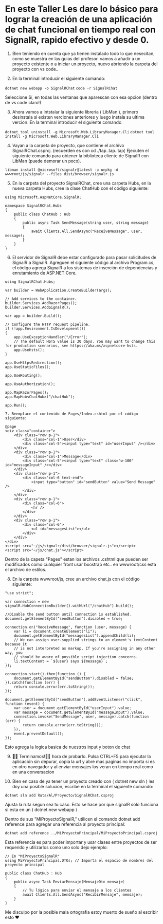 # En este Taller Les dare lo básico para lograr la creación de una aplicación de chat funcional en tiempo real con SignalR, rapido efectivo y desde 0.

1. Bien teniendo en cuenta que ya tienen instalado todo lo que nesecitan, como se muestra en las guias del profesor.
vamos a añadir a un proyecto existente o a iniciar un proyecto, nuevo abriendo la carpeta del proyecto con vs code..

2. En la terminal introducir el siguiente comando:

`dotnet new webapp -o SignalRChat`
`code -r SignalRChat`

Seleccione Sí, en todas las ventanas que aparescan con esa opcion (dentro de vs code claro!)


3. Ahora vamos a intstalar la siguiente libreria ( LibMan ), primero desinstala si existen verciones anteriores y luego instala su ultima vercion. En la terminal introducir el siguiente comando:

`dotnet tool uninstall -g Microsoft.Web.LibraryManager.Cli`
`dotnet tool install -g Microsoft.Web.LibraryManager.Cli`


4. Vayan a la carpeta de proyecto, que contiene el archivo SignalRChat.csproj. (recuerden es con cd ./tap..tap..tap)
Ejecuten el siguiente comando para obtener la biblioteca cliente de SignalR con LibMan (puede demorar un poco).

`libman install @microsoft/signalr@latest -p unpkg -d wwwroot/js/signalr --files dist/browser/signalr.js`


5. En la carpeta del proyecto SignalRChat, cree una carpeta Hubs, en la nueva carpeta Hubs, cree la clase ChatHub con el código siguiente:

```dotnet
using Microsoft.AspNetCore.SignalR;

namespace SignalRChat.Hubs
{
    public class ChatHub : Hub
    {
        public async Task SendMessage(string user, string message)
        {
            await Clients.All.SendAsync("ReceiveMessage", user, message);
        }
    }
}
```

6. El servidor de SignalR debe estar configurado para pasar solicitudes de SignalR a SignalR. Agreguen el siguiente código al archivo Program.cs, el código agrega SignalR a los sistemas de inserción de dependencias y enrutamiento de ASP.NET Core.

```dotnet
using SignalRChat.Hubs;

var builder = WebApplication.CreateBuilder(args);

// Add services to the container.
builder.Services.AddRazorPages();
builder.Services.AddSignalR();

var app = builder.Build();

// Configure the HTTP request pipeline.
if (!app.Environment.IsDevelopment())
{
    app.UseExceptionHandler("/Error");
    // The default HSTS value is 30 days. You may want to change this for production scenarios, see https://aka.ms/aspnetcore-hsts.
    app.UseHsts();
}

app.UseHttpsRedirection();
app.UseStaticFiles();

app.UseRouting();

app.UseAuthorization();

app.MapRazorPages();
app.MapHub<ChatHub>("/chatHub");

app.Run();

7. Reemplace el contenido de Pages/Index.cshtml por el código siguiente:

@page
<div class="container">
    <div class="row p-1">
        <div class="col-1">User</div>
        <div class="col-5"><input type="text" id="userInput" /></div>
    </div>
    <div class="row p-1">
        <div class="col-1">Message</div>
        <div class="col-5"><input type="text" class="w-100" id="messageInput" /></div>
    </div>
    <div class="row p-1">
        <div class="col-6 text-end">
            <input type="button" id="sendButton" value="Send Message" />
        </div>
    </div>
    <div class="row p-1">
        <div class="col-6">
            <hr />
        </div>
    </div>
    <div class="row p-1">
        <div class="col-6">
            <ul id="messagesList"></ul>
        </div>
    </div>
</div>
<script src="~/js/signalr/dist/browser/signalr.js"></script>
<script src="~/js/chat.js"></script>
```

Dentro de la capeta "Pages" estan los archivos .cshtml que pueden ser modificados como cualquier front usar boostrap etc.. en wwwroot/css esta el archivo de estilos.


8. En la carpeta wwwroot/js, cree un archivo chat.js con el código siguiente:

```dotnet
"use strict";

var connection = new signalR.HubConnectionBuilder().withUrl("/chatHub").build();

//Disable the send button until connection is established.
document.getElementById("sendButton").disabled = true;

connection.on("ReceiveMessage", function (user, message) {
    var li = document.createElement("li");
    document.getElementById("messagesList").appendChild(li);
    // We can assign user-supplied strings to an element's textContent because it
    // is not interpreted as markup. If you're assigning in any other way, you 
    // should be aware of possible script injection concerns.
    li.textContent = `${user} says ${message}`;
});

connection.start().then(function () {
    document.getElementById("sendButton").disabled = false;
}).catch(function (err) {
    return console.error(err.toString());
});

document.getElementById("sendButton").addEventListener("click", function (event) {
    var user = document.getElementById("userInput").value;
    var message = document.getElementById("messageInput").value;
    connection.invoke("SendMessage", user, message).catch(function (err) {
        return console.error(err.toString());
    });
    event.preventDefault();
});
```

Esto agrega la logica basica de nuestros input y boton de chat


9. 🎈🎉 Terminamos!🎉🎈 hora de probarlo. Pulsa CTRL+F5 para ejecutar la aplicación sin depurar, copia la url y abre mas paginas no importa si es en otro navegador y al enviar mensajes los veran en tiempo real como en una conversacion


10. Bien en caso de ya tener un proyecto creado con ( dotnet new sln ) les doy una posible solucion, escribe en la terminal el siguiente comando:

`dotnet sln add Ruta/Al/Proyecto/SignalRChat.csproj`

Ajusta la ruta segun sea tu caso. Esto se hace por que signalR solo funciona si esta en un ( dotnet new webapp )

Dentro de sus "MiProyectoSignalR," utilicen el comando dotnet add reference para agregar una referencia al proyecto principal:

`dotnet add reference ../MiProyectoPrincipal/MiProyectoPrincipal.csproj`

Esta referencia es para poder importar y usar clases entre proyectos de ser requerido y utilizarlos como uno solo dejo ejemplo:

```dotnet
// En "MiProyectoSignalR"
using MiProyectoPrincipal.DTOs; // Importa el espacio de nombres del proyecto principal

public class ChatHub : Hub
{
    public async Task EnviarMensaje(MensajeDto mensaje)
    {
        // Tu lógica para enviar el mensaje a los clientes
        await Clients.All.SendAsync("RecibirMensaje", mensaje);
    }
}
```

Me disculpo por la posible mala ortografia estoy muerto de sueño al escribir esto ❤
